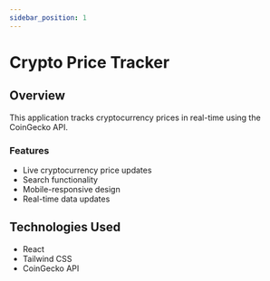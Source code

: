 ```yaml
---
sidebar_position: 1
---
```


# Crypto Price Tracker

## Overview
This application tracks cryptocurrency prices in real-time using the CoinGecko API.

### Features
- Live cryptocurrency price updates
- Search functionality
- Mobile-responsive design
- Real-time data updates

## Technologies Used
- React
- Tailwind CSS
- CoinGecko API
